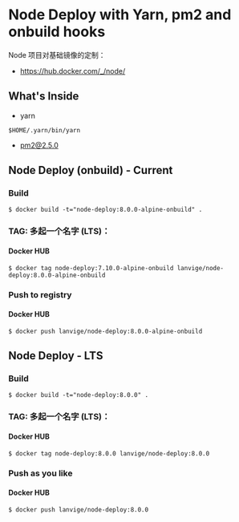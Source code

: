 # Node Deploy with Yarn, pm2 and onbuild hooks

Node 项目对基础镜像的定制：

- https://hub.docker.com/_/node/



## What's Inside

- yarn

```
$HOME/.yarn/bin/yarn
```

- pm2@2.5.0



## Node Deploy (onbuild) - Current


### Build

```
$ docker build -t="node-deploy:8.0.0-alpine-onbuild" .
```



### TAG: 多起一个名字 (LTS)：

#### Docker HUB

```
$ docker tag node-deploy:7.10.0-alpine-onbuild lanvige/node-deploy:8.0.0-alpine-onbuild
```



### Push to registry

#### Docker HUB

```
$ docker push lanvige/node-deploy:8.0.0-alpine-onbuild
```



## Node Deploy - LTS


### Build

```
$ docker build -t="node-deploy:8.0.0" .
```



### TAG: 多起一个名字 (LTS)：

#### Docker HUB

```
$ docker tag node-deploy:8.0.0 lanvige/node-deploy:8.0.0
```



### Push as you like


#### Docker HUB

```
$ docker push lanvige/node-deploy:8.0.0
```


